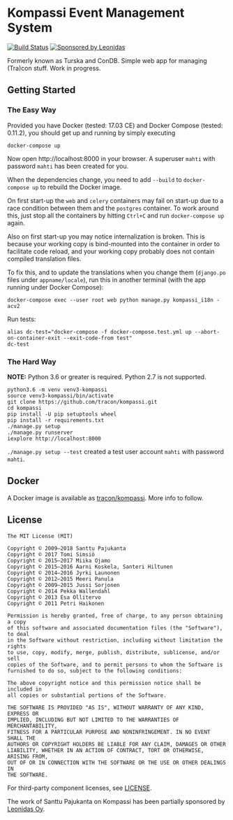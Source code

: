 # Kompassi Event Management System

[![Build Status](https://travis-ci.org/tracon/kompassi.svg?branch=master)](https://travis-ci.org/tracon/kompassi)
[![Sponsored by Leonidas](https://img.shields.io/badge/sponsored%20by-leonidas-389fc1.svg)](https://leonidasoy.fi/opensource)

Formerly known as Turska and ConDB. Simple web app for managing (Tra)con stuff. Work in progress.

## Getting Started

### The Easy Way

Provided you have Docker (tested: 17.03 CE) and Docker Compose (tested: 0.11.2), you should get up and running by simply executing

    docker-compose up

Now open http://localhost:8000 in your browser. A superuser `mahti` with password `mahti` has been created for you.

When the dependencies change, you need to add `--build` to `docker-compose up` to rebuild the Docker image.

On first start-up the `web` and `celery` containers may fail on start-up due to a race condition between them and the `postgres` container. To work around this, just stop all the containers by hitting `Ctrl+C` and run `docker-compose up` again.

Also on first start-up you may notice internalization is broken. This is because your working copy is bind-mounted into the container in order to facilitate code reload, and your working copy probably does not contain compiled translation files.

To fix this, and to update the translations when you change them (`django.po` files under `appname/locale`), run this in another terminal (with the app running under Docker Compose):

    docker-compose exec --user root web python manage.py kompassi_i18n -acv2

Run tests:

    alias dc-test="docker-compose -f docker-compose.test.yml up --abort-on-container-exit --exit-code-from test"
    dc-test

### The Hard Way

**NOTE:** Python 3.6 or greater is required. Python 2.7 is not supported.

    python3.6 -m venv venv3-kompassi
    source venv3-kompassi/bin/activate
    git clone https://github.com/tracon/kompassi.git
    cd kompassi
    pip install -U pip setuptools wheel
    pip install -r requirements.txt
    ./manage.py setup
    ./manage.py runserver
    iexplore http://localhost:8000

`./manage.py setup --test` created a test user account `mahti` with password `mahti`.

## Docker

A Docker image is available as [tracon/kompassi](https://hub.docker.com/r/tracon/kompassi/). More info to follow.

## License

    The MIT License (MIT)

    Copyright © 2009–2018 Santtu Pajukanta
    Copyright © 2017 Tomi Simsiö
    Copyright © 2015–2017 Miika Ojamo
    Copyright © 2015–2016 Aarni Koskela, Santeri Hiltunen
    Copyright © 2014–2016 Jyrki Launonen
    Copyright © 2012–2015 Meeri Panula
    Copyright © 2009–2015 Jussi Sorjonen
    Copyright © 2014 Pekka Wallendahl
    Copyright © 2013 Esa Ollitervo
    Copyright © 2011 Petri Haikonen

    Permission is hereby granted, free of charge, to any person obtaining a copy
    of this software and associated documentation files (the "Software"), to deal
    in the Software without restriction, including without limitation the rights
    to use, copy, modify, merge, publish, distribute, sublicense, and/or sell
    copies of the Software, and to permit persons to whom the Software is
    furnished to do so, subject to the following conditions:

    The above copyright notice and this permission notice shall be included in
    all copies or substantial portions of the Software.

    THE SOFTWARE IS PROVIDED "AS IS", WITHOUT WARRANTY OF ANY KIND, EXPRESS OR
    IMPLIED, INCLUDING BUT NOT LIMITED TO THE WARRANTIES OF MERCHANTABILITY,
    FITNESS FOR A PARTICULAR PURPOSE AND NONINFRINGEMENT. IN NO EVENT SHALL THE
    AUTHORS OR COPYRIGHT HOLDERS BE LIABLE FOR ANY CLAIM, DAMAGES OR OTHER
    LIABILITY, WHETHER IN AN ACTION OF CONTRACT, TORT OR OTHERWISE, ARISING FROM,
    OUT OF OR IN CONNECTION WITH THE SOFTWARE OR THE USE OR OTHER DEALINGS IN
    THE SOFTWARE.

For third-party component licenses, see [LICENSE](https://github.com/tracon/kompassi/blob/master/LICENSE.md).

The work of Santtu Pajukanta on Kompassi has been partially sponsored by [Leonidas Oy](https://leonidasoy.fi/opensource).
